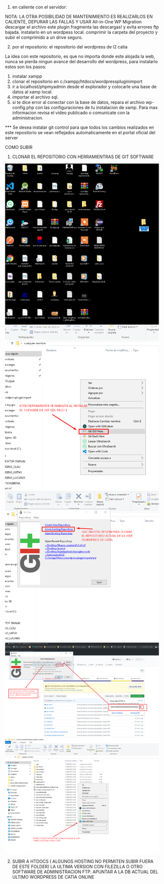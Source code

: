 1) en caliente con el servidor:

NOTA: LA OTRA POSIBILIDAD DE MANTENIMIENTO ES REALIZARLOS EN CALIENTE, DEPURAR LAS FALLAS Y USAR
All-in-One WP Migration descargar el archivo este plugin fragmenta las descargas! y evita errores ftp bajada.
instalarlo en un wordpess local.
comprimir la carpeta del proyecto y subir el comprimido a un drive seguro.


2) por el repositorio:
el repositorio del wordpress de l2 catia

La idea con este repositorio, es que no importa donde este alojada la web, nunca se pierda ningun avance del desarrollo del wordpress, para instalarlo estos son los pasos:
1) instalar xampp
2) clonar el repositorio en c:/xampp/htdocs/wordpresspluginimport
3) ir a localhost/phpmyadmin desde el explorador y colocarle una base de datos al xamp local.
4) importar el archivo sql.
5) si te dice error al conectar con la base de datos, repara el archivo wp-config.php con las configuraciones de tu instalacion de xamp. Para mas informacion revisa el video publicado o comunicate con la administracion.

*** Se desea instalar git control para que todos los cambios realizados en este repositorio se vean reflejados automaticamente en el portal oficial del server

COMO SUBIR

1) CLONAR EL REPOSITORIO CON HERRAMIENTRAS DE GIT SOFTWARE

![alt text](clonarpasos/2.png)
![alt text](clonarpasos/3.png)
![alt text](clonarpasos/4.png)
![alt text](clonarpasos/5b.png)
![alt text](clonarpasos/6.png)


2) SUBIR  A HTDOCS ( ALGUNOS HOSTING NO PERMITEN SUBIR FUERA DE ESTE FOLDER) LA ULTIMA VERSION CON FILEZILLA O OTRO SOFTWARE DE ADMINISTRACION FTP.
APUNTAR A LA DB ACTUAL DEL ULTIMO WORDPRESS DE CATIA ONLINE 
